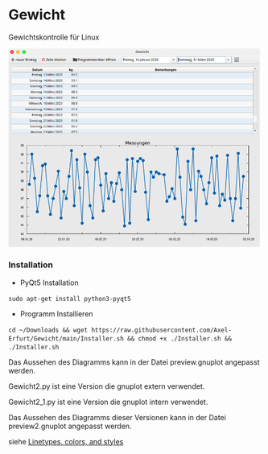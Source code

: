 # Gewicht
Gewichtskontrolle für Linux

<img src="https://raw.githubusercontent.com/Axel-Erfurt/Gewicht/main/screenshot2.png" width="500" />

### Installation

- PyQt5 Installation

```sudo apt-get install python3-pyqt5```

- Programm Installieren

```cd ~/Downloads && wget https://raw.githubusercontent.com/Axel-Erfurt/Gewicht/main/Installer.sh && chmod +x ./Installer.sh && ./Installer.sh```

Das Aussehen des Diagramms kann in der Datei preview.gnuplot angepasst werden.


Gewicht2.py ist eine Version die gnuplot extern verwendet.

Gewicht2_1.py ist eine Version die gnuplot intern verwendet.

Das Aussehen des Diagramms dieser Versionen kann in der Datei preview2.gnuplot angepasst werden.

siehe [Linetypes, colors, and styles](http://www.bersch.net/gnuplot-doc/linetypes,-colors,-and-styles.html)
